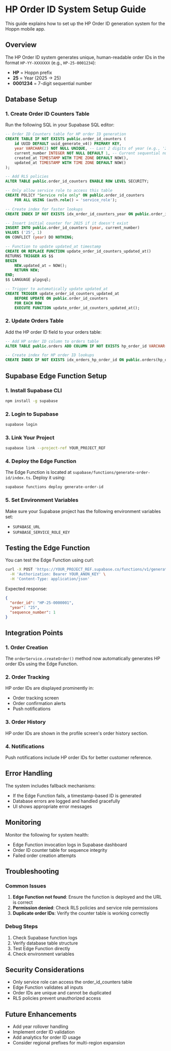 # HP Order ID System Setup Guide

This guide explains how to set up the HP Order ID generation system for the Hoppn mobile app.

## Overview

The HP Order ID system generates unique, human-readable order IDs in the format `HP-YY-XXXXXXX` (e.g., `HP-25-0001234`):
- **HP** = Hoppn prefix
- **25** = Year (2025 → 25)
- **0001234** = 7-digit sequential number

## Database Setup

### 1. Create Order ID Counters Table

Run the following SQL in your Supabase SQL editor:

```sql
-- Order ID Counters table for HP order ID generation
CREATE TABLE IF NOT EXISTS public.order_id_counters (
    id UUID DEFAULT uuid_generate_v4() PRIMARY KEY,
    year VARCHAR(2) NOT NULL UNIQUE, -- Last 2 digits of year (e.g., '25' for 2025)
    current_number INTEGER NOT NULL DEFAULT 1, -- Current sequential number
    created_at TIMESTAMP WITH TIME ZONE DEFAULT NOW(),
    updated_at TIMESTAMP WITH TIME ZONE DEFAULT NOW()
);

-- Add RLS policies
ALTER TABLE public.order_id_counters ENABLE ROW LEVEL SECURITY;

-- Only allow service role to access this table
CREATE POLICY "Service role only" ON public.order_id_counters
    FOR ALL USING (auth.role() = 'service_role');

-- Create index for faster lookups
CREATE INDEX IF NOT EXISTS idx_order_id_counters_year ON public.order_id_counters(year);

-- Insert initial counter for 2025 if it doesn't exist
INSERT INTO public.order_id_counters (year, current_number)
VALUES ('25', 1)
ON CONFLICT (year) DO NOTHING;

-- Function to update updated_at timestamp
CREATE OR REPLACE FUNCTION update_order_id_counters_updated_at()
RETURNS TRIGGER AS $$
BEGIN
    NEW.updated_at = NOW();
    RETURN NEW;
END;
$$ LANGUAGE plpgsql;

-- Trigger to automatically update updated_at
CREATE TRIGGER update_order_id_counters_updated_at
    BEFORE UPDATE ON public.order_id_counters
    FOR EACH ROW
    EXECUTE FUNCTION update_order_id_counters_updated_at();
```

### 2. Update Orders Table

Add the HP order ID field to your orders table:

```sql
-- Add HP order ID column to orders table
ALTER TABLE public.orders ADD COLUMN IF NOT EXISTS hp_order_id VARCHAR(15) UNIQUE;

-- Create index for HP order ID lookups
CREATE INDEX IF NOT EXISTS idx_orders_hp_order_id ON public.orders(hp_order_id);
```

## Supabase Edge Function Setup

### 1. Install Supabase CLI

```bash
npm install -g supabase
```

### 2. Login to Supabase

```bash
supabase login
```

### 3. Link Your Project

```bash
supabase link --project-ref YOUR_PROJECT_REF
```

### 4. Deploy the Edge Function

The Edge Function is located at `supabase/functions/generate-order-id/index.ts`. Deploy it using:

```bash
supabase functions deploy generate-order-id
```

### 5. Set Environment Variables

Make sure your Supabase project has the following environment variables set:
- `SUPABASE_URL`
- `SUPABASE_SERVICE_ROLE_KEY`

## Testing the Edge Function

You can test the Edge Function using curl:

```bash
curl -X POST 'https://YOUR_PROJECT_REF.supabase.co/functions/v1/generate-order-id' \
  -H 'Authorization: Bearer YOUR_ANON_KEY' \
  -H 'Content-Type: application/json'
```

Expected response:
```json
{
  "order_id": "HP-25-0000001",
  "year": "25",
  "sequence_number": 1
}
```

## Integration Points

### 1. Order Creation

The `orderService.createOrder()` method now automatically generates HP order IDs using the Edge Function.

### 2. Order Tracking

HP order IDs are displayed prominently in:
- Order tracking screen
- Order confirmation alerts
- Push notifications

### 3. Order History

HP order IDs are shown in the profile screen's order history section.

### 4. Notifications

Push notifications include HP order IDs for better customer reference.

## Error Handling

The system includes fallback mechanisms:
- If the Edge Function fails, a timestamp-based ID is generated
- Database errors are logged and handled gracefully
- UI shows appropriate error messages

## Monitoring

Monitor the following for system health:
- Edge Function invocation logs in Supabase dashboard
- Order ID counter table for sequence integrity
- Failed order creation attempts

## Troubleshooting

### Common Issues

1. **Edge Function not found**: Ensure the function is deployed and the URL is correct
2. **Permission denied**: Check RLS policies and service role permissions
3. **Duplicate order IDs**: Verify the counter table is working correctly

### Debug Steps

1. Check Supabase function logs
2. Verify database table structure
3. Test Edge Function directly
4. Check environment variables

## Security Considerations

- Only service role can access the order_id_counters table
- Edge Function validates all inputs
- Order IDs are unique and cannot be duplicated
- RLS policies prevent unauthorized access

## Future Enhancements

- Add year rollover handling
- Implement order ID validation
- Add analytics for order ID usage
- Consider regional prefixes for multi-region expansion 